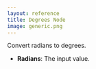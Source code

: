 ```yaml
---
layout: reference
title: Degrees Node
image: generic.png
---
```

Convert radians to degrees.

* **Radians**: The input value.
